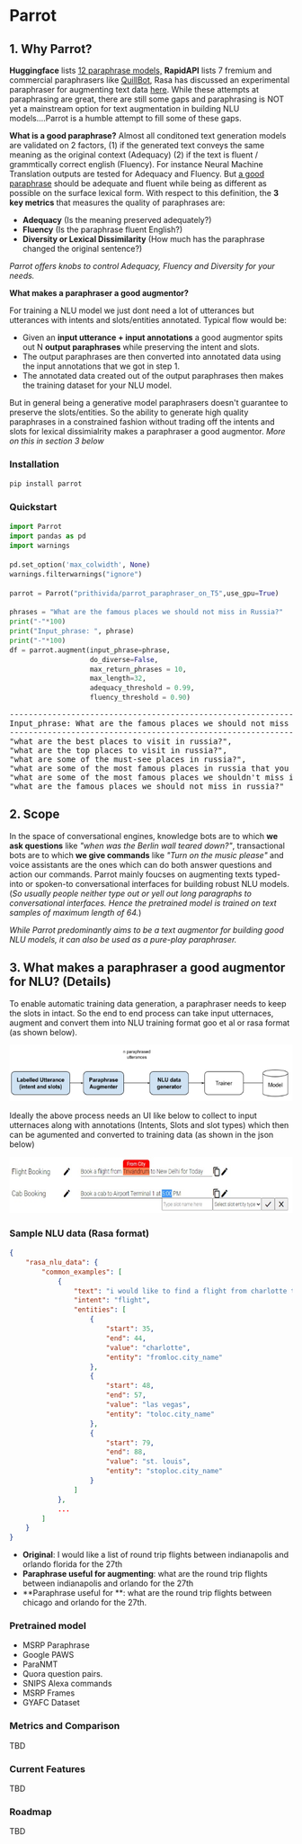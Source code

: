

# Parrot


## 1. Why Parrot?
**Huggingface** lists [12 paraphrase models,](https://huggingface.co/models?pipeline_tag=text2text-generation&search=paraphrase)  **RapidAPI** lists 7 fremium and commercial paraphrasers like [QuillBot](https://rapidapi.com/search/paraphrase?section=apis&page=1), Rasa has discussed an experimental paraphraser for augmenting text data [here](https://forum.rasa.com/t/paraphrasing-for-nlu-data-augmentation-experimental/27744). While these attempts at paraphrasing are great, there are still some gaps and paraphrasing is NOT yet a mainstream option for text augmentation in building NLU models....Parrot is a humble attempt to fill some of these gaps.

**What is a good paraphrase?** Almost all conditoned text generation models are validated  on 2 factors, (1) if the generated text conveys the same meaning as the original context (Adequacy) (2) if the text is fluent / grammtically correct english (Fluency). For instance Neural Machine Translation outputs are tested for Adequacy and Fluency. But [a good paraphrase](https://www.aclweb.org/anthology/D10-1090.pdf) should be adequate and fluent while being as different as possible on the surface lexical form. With respect to this definition, the  **3 key metrics** that measures the quality of paraphrases are:

 - **Adequacy** (Is the meaning preserved adequately?) 
 - **Fluency** (Is the paraphrase fluent English?) 
 - **Diversity or Lexical Dissimilarity** (How much has the paraphrase changed the original sentence?)

*Parrot offers knobs to control Adequacy, Fluency and Diversity for your needs.*

**What makes a paraphraser a good augmentor?**

For training a NLU model we just dont need a lot of utterances but utterances with intents and slots/entities annotated. Typical flow would be:

 - Given an **input utterance  + input annotations** a good augmentor spits out N **output paraphrases** while preserving the intent and slots. 
 - The output paraphrases are then converted into annotated data using the input annotations that we got in step 1.
 - The annotated data created out of the output paraphrases then makes the training dataset for your NLU model.

But in general being a generative model paraphrasers doesn't guarantee to preserve the slots/entities. So the ability to generate high quality paraphrases in a constrained fashion without trading off the intents and slots for lexical dissimialrity makes a paraphraser a good augmentor. *More on this in section 3 below*

### Installation
```python
pip install parrot
```

### Quickstart
```python
import Parrot
import pandas as pd
import warnings

pd.set_option('max_colwidth', None)
warnings.filterwarnings("ignore")

parrot = Parrot("prithivida/parrot_paraphraser_on_T5",use_gpu=True)

phrases = "What are the famous places we should not miss in Russia?"
print("-"*100)
print("Input_phrase: ", phrase)
print("-"*100)
df = parrot.augment(input_phrase=phrase, 
                    do_diverse=False, 
                    max_return_phrases = 10, 
                    max_length=32, 
                    adequacy_threshold = 0.99, 
                    fluency_threshold = 0.90)
```

<pre>
-----------------------------------------------------------------------------
Input_phrase: What are the famous places we should not miss in Russia
-----------------------------------------------------------------------------
"what are the best places to visit in russia?",
"what are the top places to visit in russia?",   
"what are some of the must-see places in russia?",   
"what are some of the most famous places in russia that you should not miss",   
"what are some of the most famous places we shouldn't miss in russia?",   
"what are the famous places we should not miss in russia?"   
</pre>

## 2. Scope

In the space of conversational engines, knowledge bots are to which **we ask questions** like *"when was the Berlin wall teared down?"*, transactional bots are to which **we give commands** like *"Turn on the music please"* and voice assistants are the ones which can do both answer questions and action our commands. Parrot mainly foucses on augmenting texts typed-into or spoken-to conversational interfaces for building robust NLU models. (*So usually people neither type out or yell out long paragraphs to conversational interfaces. Hence the pretrained model is trained  on text samples of maximum length of 64.*)

*While Parrot predominantly aims to be a text augmentor for building good NLU models, it can also be used as a pure-play paraphraser.*


## 3. What makes a paraphraser a good augmentor for NLU? (Details)

To enable automatic training data generation, a paraphraser needs to keep the slots in intact. So the end to end process can take input utternaces, augment and convert them into NLU training format goo et al or rasa format (as shown below). 

<img src="./images/NLU Flow.png" alt="" title="" width="600" height="100" /> 

Ideally the above process needs an UI like below to collect to input utternaces along with annotations (Intents, Slots and slot types) which then can be agumented and converted to training data (as shown in the json below)

<img src="./images/Augmentor UI.png" alt="" title="" width="550" height="100" /> 


### Sample NLU data (Rasa format)

```json
{
    "rasa_nlu_data": {
        "common_examples": [
            {
                "text": "i would like to find a flight from charlotte to las vegas that makes a stop in st. louis",
                "intent": "flight",
                "entities": [
                    {
                        "start": 35,
                        "end": 44,
                        "value": "charlotte",
                        "entity": "fromloc.city_name"
                    },
                    {
                        "start": 48,
                        "end": 57,
                        "value": "las vegas",
                        "entity": "toloc.city_name"
                    },
                    {
                        "start": 79,
                        "end": 88,
                        "value": "st. louis",
                        "entity": "stoploc.city_name"
                    }
                ]
            },
            ...
        ]
    }
}
```

 - **Original**:  I would like a list of round trip flights between indianapolis and orlando florida for the 27th
 - **Paraphrase useful for augmenting**: what are the round trip flights between indianapolis and orlando for the 27th
 - **Paraphrase useful for **: what are the round trip flights between chicago and orlando for the 27th.


### Pretrained model

 - MSRP Paraphrase 
 - Google PAWS 
 - ParaNMT 
 - Quora question pairs. 
 - SNIPS Alexa commands
 - MSRP Frames
 - GYAFC Dataset

###  Metrics and Comparison
TBD

### Current Features
TBD

### Roadmap
TBD
